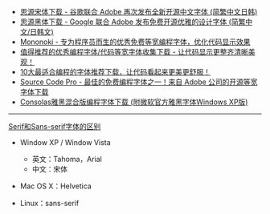 - [思源宋体下载 - 谷歌联合 Adobe 再次发布全新开源中文字体 (简繁中文日韩)](http://www.iplaysoft.com/source-han-serif.html)
- [思源黑体下载 - Google 联合 Adobe 发布免费开源优雅的设计字体 (简繁中文/日韩文)](http://www.iplaysoft.com/source-han-sans.html)
- [Mononoki - 专为程序员而生的优秀免费等宽编程字体，优化代码显示效果](http://www.iplaysoft.com/mononoki.html)
- [值得推荐的优秀编程字体/代码等宽字体收集下载 - 让代码显示更整齐清晰美观！](http://www.iplaysoft.com/programming-fonts-collection.html)
- [10大最适合编程的字体推荐下载，让代码看起来更美更舒服！](http://www.iplaysoft.com/top10-programming-fonts.html)
- [Source Code Pro - 最佳的免费编程字体之一！来自 Adobe 公司的开源等宽字体下载](http://www.iplaysoft.com/source-code-pro-font.html)
- [Consolas雅黑混合版编程字体下载 (附微软官方雅黑字体Windows XP版)](http://www.iplaysoft.com/consolas.html)

---

[Serif和Sans-serif字体的区别](http://kb.cnblogs.com/page/192018/)

- Window XP / Window Vista

    - 英文：Tahoma，Arial
    - 中文：宋体

- Mac OS X：Helvetica
- Linux：sans-serif
